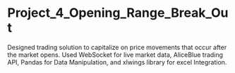 # Project_4_Opening_Range_Break_Out
Designed trading solution to capitalize on price movements that occur after the market opens. Used WebSocket for live market data, AliceBlue trading API, Pandas for Data Manipulation, and xlwings library for excel Integration.

